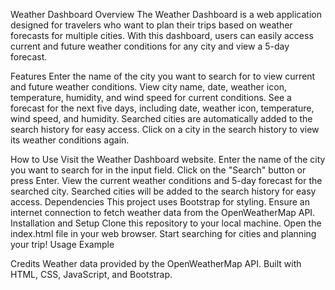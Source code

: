 Weather Dashboard Overview
The Weather Dashboard is a web application designed for travelers who want to plan their trips based on weather forecasts for multiple cities. With this dashboard, users can easily access current and future weather conditions for any city and view a 5-day forecast.


Features
Enter the name of the city you want to search for to view current and future weather conditions.
View city name, date, weather icon, temperature, humidity, and wind speed for current conditions.
See a forecast for the next five days, including date, weather icon, temperature, wind speed, and humidity.
Searched cities are automatically added to the search history for easy access.
Click on a city in the search history to view its weather conditions again.

How to Use
Visit the Weather Dashboard website.
Enter the name of the city you want to search for in the input field.
Click on the "Search" button or press Enter.
View the current weather conditions and 5-day forecast for the searched city.
Searched cities will be added to the search history for easy access.
Dependencies
This project uses Bootstrap for styling.
Ensure an internet connection to fetch weather data from the OpenWeatherMap API.
Installation and Setup
Clone this repository to your local machine.
Open the index.html file in your web browser.
Start searching for cities and planning your trip!
Usage Example

Credits
Weather data provided by the OpenWeatherMap API.
Built with HTML, CSS, JavaScript, and Bootstrap.
